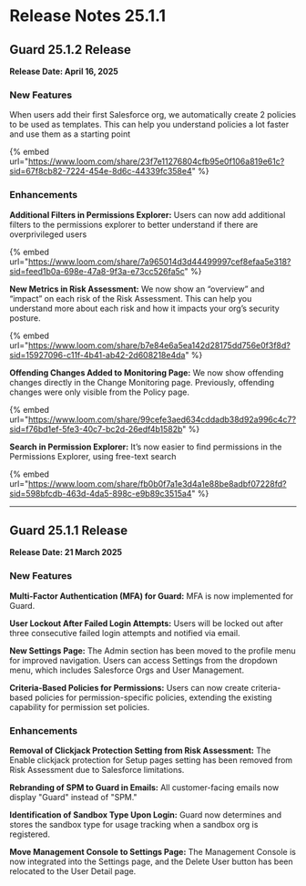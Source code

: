 # Release Notes 25.1.1

## Guard 25.1.2 Release&#x20;

**Release Date: April 16, 2025**

### **New Features**&#x20;

When users add their first Salesforce org, we automatically create 2 policies to be used as templates. This can help you understand policies a lot faster and use them as a starting point &#x20;

{% embed url="https://www.loom.com/share/23f7e11276804cfb95e0f106a819e61c?sid=67f8cb82-7224-454e-8d6c-44339fc358e4" %}

### Enhancements

**Additional Filters in Permissions Explorer:** Users can now add additional filters to the permissions explorer to better understand if there are overprivileged users&#x20;

{% embed url="https://www.loom.com/share/7a965014d3d44499997cef8efaa5e318?sid=feed1b0a-698e-47a8-9f3a-e73cc526fa5c" %}

**New Metrics in Risk Assessment:** We now show an “overview” and “impact” on each risk of the Risk Assessment. This can help you understand more about each risk and how it impacts your org’s security posture.&#x20;

{% embed url="https://www.loom.com/share/b7e84e6a5ea142d28175dd756e0f3f8d?sid=15927096-c11f-4b41-ab42-2d608218e4da" %}

**Offending Changes Added to Monitoring Page:** We now show offending changes directly in the Change Monitoring page. Previously, offending changes were only visible from the Policy page.&#x20;

{% embed url="https://www.loom.com/share/99cefe3aed634cddadb38d92a996c4c7?sid=f76bd1ef-5fe3-40c7-bc2d-26edf4b1582b" %}

**Search in Permission Explorer:** It’s now easier to find permissions in the Permissions Explorer, using free-text search&#x20;

{% embed url="https://www.loom.com/share/fb0b0f7a1e3d4a1e88be8adbf07228fd?sid=598bfcdb-463d-4da5-898c-e9b89c3515a4" %}



***

## Guard 25.1.1 Release

**Release Date: 21 March 2025**

### New Features

**Multi-Factor Authentication (MFA) for Guard:** MFA is now implemented for Guard.

**User Lockout After Failed Login Attempts:** Users will be locked out after three consecutive failed login attempts and notified via email.

**New Settings Page:** The Admin section has been moved to the profile menu for improved navigation. Users can access Settings from the dropdown menu, which includes Salesforce Orgs and User Management.

**Criteria-Based Policies for Permissions:** Users can now create criteria-based policies for permission-specific policies, extending the existing capability for permission set policies.

### Enhancements

**Removal of Clickjack Protection Setting from Risk Assessment:** The Enable clickjack protection for Setup pages setting has been removed from Risk Assessment due to Salesforce limitations.

**Rebranding of SPM to Guard in Emails:** All customer-facing emails now display "Guard" instead of "SPM."

**Identification of Sandbox Type Upon Login:** Guard now determines and stores the sandbox type for usage tracking when a sandbox org is registered.

**Move Management Console to Settings Page:** The Management Console is now integrated into the Settings page, and the Delete User button has been relocated to the User Detail page.
